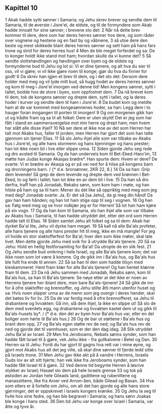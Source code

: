 ## Kapittel 10

1 Akab hadde sytti sønner i Samaria; og Jehu skrev brever og sendte dem til Samaria, til de øverste i Jisre'el, de eldste, og til de formyndere som Akab hadde innsatt for sine sønner; i brevene sto det:
2 Når nå dette brev kommer til dere, dere som har deres herres sønner hos dere, og som råder over vognene og hestene og en fast by og våbnene,
3 så utse dere den beste og mest skikkede blant deres herres sønner og sett ham på hans fars trone og strid for deres herres hus!
4 Men de ble meget forferdet og sa: De to konger holdt ikke stand mot ham; hvordan skulle da vi kunne det?
5 Så sendte slottshøvdingen og høvdingen over byen og de eldste og formynderne bud til Jehu og lot si: Vi er dine tjenere, og alt hva du sier til oss, vil vi gjøre; vi vil ikke gjøre noen til konge; gjør du hva du finner for godt!
6 Da skrev han igjen et brev til dem, og i det sto det: Dersom dere holder med meg og vil lyde mitt bud, så hugg hodet av deres herres sønner og kom til meg i Jisre'el imorgen ved denne tid! Men kongens sønner, sytti i tallet, bodde hos de store i byen, som oppfostret dem.
7 Da nå brevet kom til dem, tok de kongens sønner og drepte dem, sytti i tallet, og la deres hoder i kurver og sendte dem til ham i Jisre'el.
8 Da budet kom og meldte ham at de var kommet med kongesønnenes hoder, sa han: Legg dem i to hauger foran inngangen til porten til imorgen!
9 Og om morgenen gikk han ut og trådte fram og sa til alt folket: Dere er uten skyld! Det er jeg som har fått i stand en sammensvergelse mot min herre og drept ham; men hvem har slått alle disse ihjel?
10 Nå ser dere at ikke noe av det som Herren har talt mot Akabs hus, faller til jorden; men Herren har gjort det som han talte gjennom sin tjener Elias.
11 Så slo Jehu ihjel alle som var tilbake av Akabs hus i Jisre'el, og alle hans stormenn og hans kjenninger og hans prester; han lot ikke noen bli i live eller slippe unna.
12 Siden gjorde Jehu seg rede og dro avsted til Samaria. Og da han underveis kom til Bet-Eked-Haro'im,
13 møtte han Judas konge Akasjas brødre*. Han spurte dem: Hvem er dere? De svarte: Vi er brødre av Akasja og er på vei ned for å hilse på kongens barn og dronningens barn. / {* d.e. brorsønner, 2KR 22, 8.}
14 Da sa han: Grip dem levende! Så grep de dem levende og drepte dem ved brønnen i Bet-Eked, to og førti i tallet; han lot ikke en av dem bli i live.
15 Da han så dro derfra, traff han på Jonadab, Rekabs sønn, som kom ham i møte, og han hilste på ham og sa til ham: Mener du det like så oppriktig med meg som jeg med deg? Jonadab svarte: Ja. Er det så [sa Jehu], da gi meg din hånd! Da gav han ham hånden; og han lot ham stige opp til seg i vognen.
16 Og han sa: Følg med meg og se hvor nidkjær jeg er for Herren! Så lot han ham kjøre på sin vogn.
17 Og da han kom til Samaria, slo han ihjel alle som var tilbake av Akabs hus i Samaria, til han hadde utryddet det, etter det ord som Herren hadde talt til Elias.
18 Siden samlet Jehu alt folket og sa til dem: Akab har dyrket Ba'al lite, Jehu vil dyrke ham meget.
19 Så kall nå alle Ba'als profeter, alle hans tjenere og alle hans prester hit til meg, ikke en må mangle! For jeg vil holde en stor slaktofferfest for Ba'al; hver den som ikke møter, skal late livet. Men dette gjorde Jehu med svik for å utrydde Ba'als tjenere.
20 Så sa Jehu: Hold en hellig festforsamling for Ba'al! Da utropte de en slik fest.
21 Og Jehu sendte bud omkring i hele Israel, og alle Ba'als tjenere kom; det var ikke noen som lot være å komme. Og de gikk inn i Ba'als hus, og Ba'als hus ble fullt fra ende til annen.
22 Så sa han til den som hadde tilsyn med kleskammeret: Hent fram klær for alle Ba'als tjenere! Og han hentet klærne fram til dem.
23 Da nå Jehu sammen med Jonadab, Rekabs sønn, kom til Ba'als hus, sa han til Ba'als tjenere: Se nøye etter at det ikke er noen av Herrens tjenere her iblant dere, men bare Ba'als-tjenere!
24 Så gikk de inn for å ofre slaktoffer og brennoffer, og Jehu stilte åtti mann utenfor huset og sa: Hvis noen slipper unna av de menn som jeg overgir i deres hender, skal det bøtes liv for liv.
25 Da de var ferdig med å ofre brennofferet, sa Jehu til drabantene og livvakten: Gå inn, slå dem ihjel, la ikke en slippe ut! Så slo de dem med sverdets egg, og drabantene og livvakten kastet dem ut og gikk til Ba'als-husets by*. / {* d.e. den del av byen hvor Ba'als hus var, eller en del boliger som hørte til Ba'als hus.}
26 Og de bar ut støttene i Ba'als hus og brant dem opp,
27 og Ba'als egen støtte rev de ned; og Ba'als hus rev de ned og gjorde det til vannhuser, som er der den dag idag.
28 Slik utryddet Jehu Ba'al av Israel.
29 Men fra Jeroboams, Nebats sønns synder, som han hadde fått Israel til å gjøre, vek Jehu ikke - fra gullkalvene i Betel og Dan.
30 Herren sa til Jehu: Fordi du har gjort til gagns hva rett var i mine øyne, og gjort mot Akabs hus alt det jeg ville, så skal dine sønner til fjerde ledd sitte på Israels trone.
31 Men Jehu gav ikke akt på å vandre i Herrens, Israels Guds lov av alt sitt hjerte; han vek ikke fra Jeroboams synder, som han hadde fått Israel til å gjøre.
32 Ved denne tid begynte Herren å løsrive stykker av Israel; Hasael slo dem på hele Israels grense
33 og tok på østsiden av Jordan hele Gileads land, gadittene og rubenittene og manassittene, like fra Aroer ved Arnon-åen, både Gilead og Basan.
34 Hva som ellers er å fortelle om Jehu, om alt det han gjorde og alle hans store gjerninger, det er oppskrevet i Israels kongers krønike.
35 Og Jehu la seg til hvile hos sine fedre, og han ble begravet i Samaria; og hans sønn Joakas ble konge i hans sted.
36 Den tid Jehu var konge over Israel i Samaria, var åtte og tyve år.
